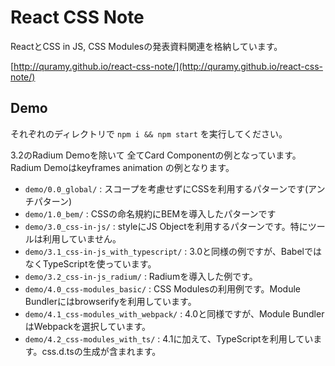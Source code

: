 # React CSS Note

ReactとCSS in JS, CSS Modulesの発表資料関連を格納しています。

[http://quramy.github.io/react-css-note/](http://quramy.github.io/react-css-note/)

## Demo

それぞれのディレクトリで `npm i && npm start` を実行してください。

3.2のRadium Demoを除いて 全てCard Componentの例となっています。Radium Demoはkeyframes animation の例となります。

* `demo/0.0_global/` : スコープを考慮せずにCSSを利用するパターンです(アンチパターン)
* `demo/1.0_bem/` : CSSの命名規約にBEMを導入したパターンです
* `demo/3.0_css-in-js/` : styleにJS Objectを利用するパターンです。特にツールは利用していません。
* `demo/3.1_css-in-js_with_typescript/` : 3.0と同様の例ですが、BabelではなくTypeScriptを使っています。
* `demo/3.2_css-in-js_radium/` : Radiumを導入した例です。
* `demo/4.0_css-modules_basic/` : CSS Modulesの利用例です。Module Bundlerにはbrowserifyを利用しています。
* `demo/4.1_css-modules_with_webpack/` : 4.0と同様ですが、Module BundlerはWebpackを選択しています。
* `demo/4.2_css-modules_with_ts/` : 4.1に加えて、TypeScriptを利用しています。css.d.tsの生成が含まれます。
